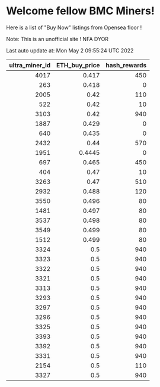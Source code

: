 # Welcome fellow BMC Miners!
Here is a list of "Buy Now" listings from Opensea floor !

Note: This is an unofficial site ! NFA DYOR


Last auto update at: Mon May  2 09:55:24 UTC 2022


|   ultra_miner_id |   ETH_buy_price |   hash_rewards |
|-----------------:|----------------:|---------------:|
|             4017 |          0.417  |            450 |
|              263 |          0.418  |              0 |
|             2005 |          0.42   |            110 |
|              522 |          0.42   |             10 |
|             3103 |          0.42   |            940 |
|             1887 |          0.429  |              0 |
|              640 |          0.435  |              0 |
|             2432 |          0.44   |            570 |
|             1951 |          0.4445 |              0 |
|              697 |          0.465  |            450 |
|              404 |          0.47   |             10 |
|             3263 |          0.47   |            510 |
|             2932 |          0.488  |            120 |
|             3550 |          0.496  |             80 |
|             1481 |          0.497  |             80 |
|             3537 |          0.498  |             80 |
|             3549 |          0.499  |             80 |
|             1512 |          0.499  |             80 |
|             3324 |          0.5    |            940 |
|             3323 |          0.5    |            940 |
|             3322 |          0.5    |            940 |
|             3321 |          0.5    |            940 |
|             3313 |          0.5    |            940 |
|             3293 |          0.5    |            940 |
|             3297 |          0.5    |            940 |
|             3296 |          0.5    |            940 |
|             3325 |          0.5    |            940 |
|             3393 |          0.5    |            940 |
|             3392 |          0.5    |            940 |
|             3331 |          0.5    |            940 |
|             2154 |          0.5    |            110 |
|             3327 |          0.5    |            940 |